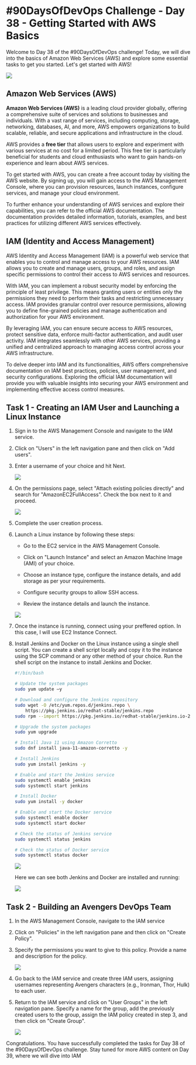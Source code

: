 # #90DaysOfDevOps Challenge - Day 38 - Getting Started with AWS Basics

Welcome to Day 38 of the #90DaysOfDevOps challenge! Today, we will dive into the basics of Amazon Web Services (AWS) and explore some essential tasks to get you started. Let's get started with AWS!

![](https://cdn.hashnode.com/res/hashnode/image/upload/v1687462464246/74e121e5-2b87-4d69-b33d-eb54ee89b796.webp)

## Amazon Web Services (AWS)

**Amazon Web Services (AWS)** is a leading cloud provider globally, offering a comprehensive suite of services and solutions to businesses and individuals. With a vast range of services, including computing, storage, networking, databases, AI, and more, AWS empowers organizations to build scalable, reliable, and secure applications and infrastructure in the cloud.

AWS provides a **free tier** that allows users to explore and experiment with various services at no cost for a limited period. This free tier is particularly beneficial for students and cloud enthusiasts who want to gain hands-on experience and learn about AWS services.

To get started with AWS, you can create a free account today by visiting the AWS website. By signing up, you will gain access to the AWS Management Console, where you can provision resources, launch instances, configure services, and manage your cloud environment.

To further enhance your understanding of AWS services and explore their capabilities, you can refer to the official AWS documentation. The documentation provides detailed information, tutorials, examples, and best practices for utilizing different AWS services effectively.

## IAM (Identity and Access Management)

AWS Identity and Access Management (IAM) is a powerful web service that enables you to control and manage access to your AWS resources. IAM allows you to create and manage users, groups, and roles, and assign specific permissions to control their access to AWS services and resources.

With IAM, you can implement a robust security model by enforcing the principle of least privilege. This means granting users or entities only the permissions they need to perform their tasks and restricting unnecessary access. IAM provides granular control over resource permissions, allowing you to define fine-grained policies and manage authentication and authorization for your AWS environment.

By leveraging IAM, you can ensure secure access to AWS resources, protect sensitive data, enforce multi-factor authentication, and audit user activity. IAM integrates seamlessly with other AWS services, providing a unified and centralized approach to managing access control across your AWS infrastructure.

To delve deeper into IAM and its functionalities, AWS offers comprehensive documentation on IAM best practices, policies, user management, and security configurations. Exploring the official IAM documentation will provide you with valuable insights into securing your AWS environment and implementing effective access control measures.

## Task 1 - Creating an IAM User and Launching a Linux Instance

1. Sign in to the AWS Management Console and navigate to the IAM service.
    
2. Click on "Users" in the left navigation pane and then click on "Add users".
    
3. Enter a username of your choice and hit Next.
    
    ![](https://cdn.hashnode.com/res/hashnode/image/upload/v1688053895964/aebbfb7f-8a99-46fc-bf90-1f05627e0c9a.jpeg)
    
4. On the permissions page, select "Attach existing policies directly" and search for "AmazonEC2FullAccess". Check the box next to it and proceed.
    
    ![](https://cdn.hashnode.com/res/hashnode/image/upload/v1688053932793/c0688c88-9fd0-4486-9477-037a0156acde.jpeg)
    
5. Complete the user creation process.
    
6. Launch a Linux instance by following these steps:
    
    * Go to the EC2 service in the AWS Management Console.
        
    * Click on "Launch Instance" and select an Amazon Machine Image (AMI) of your choice.
        
    * Choose an instance type, configure the instance details, and add storage as per your requirements.
        
    * Configure security groups to allow SSH access.
        
    * Review the instance details and launch the instance.
        
    
    ![](https://cdn.hashnode.com/res/hashnode/image/upload/v1688054172870/e0ac15a2-6feb-4fdc-bf47-553ccac2d0e9.jpeg)
    
7. Once the instance is running, connect using your preffered option. In this case, I will use EC2 Instance Connect.
    
8. Install Jenkins and Docker on the Linux instance using a single shell script. You can create a shell script locally and copy it to the instance using the SCP command or any other method of your choice. Run the shell script on the instance to install Jenkins and Docker.
    
    ```bash
    #!/bin/bash
    
    # Update the system packages
    sudo yum update –y
    
    # Download and configure the Jenkins repository
    sudo wget -O /etc/yum.repos.d/jenkins.repo \
        https://pkg.jenkins.io/redhat-stable/jenkins.repo
    sudo rpm --import https://pkg.jenkins.io/redhat-stable/jenkins.io-2023.key
    
    # Upgrade the system packages
    sudo yum upgrade
    
    # Install Java 11 using Amazon Corretto
    sudo dnf install java-11-amazon-corretto -y
    
    # Install Jenkins
    sudo yum install jenkins -y
    
    # Enable and start the Jenkins service
    sudo systemctl enable jenkins
    sudo systemctl start jenkins
    
    # Install Docker
    sudo yum install -y docker
    
    # Enable and start the Docker service
    sudo systemctl enable docker
    sudo systemctl start docker
    
    # Check the status of Jenkins service
    sudo systemctl status jenkins
    
    # Check the status of Docker service
    sudo systemctl status docker
    ```
    
    ![](https://cdn.hashnode.com/res/hashnode/image/upload/v1688056551496/d70b87b5-11e6-481a-8a8b-e8fbaed1fd57.jpeg)
    
    Here we can see both Jenkins and Docker are installed and running:
    
    ![](https://cdn.hashnode.com/res/hashnode/image/upload/v1688056643518/9ad9edbc-8c1f-407a-8d21-e81beae1bc8a.jpeg)
    

## Task 2 - Building an Avengers DevOps Team

1. In the AWS Management Console, navigate to the IAM service
    
2. Click on "Policies" in the left navigation pane and then click on "Create Policy".
    
3. Specify the permissions you want to give to this policy. Provide a name and description for the policy.
    
    ![](https://cdn.hashnode.com/res/hashnode/image/upload/v1688058015271/4566a12a-ce15-45cf-9264-ad7aeeed436c.jpeg)
    
4. Go back to the IAM service and create three IAM users, assigning usernames representing Avengers characters (e.g., Ironman, Thor, Hulk) to each user.
    
5. Return to the IAM service and click on "User Groups" in the left navigation pane. Specify a name for the group, add the previously created users to the group, assign the IAM policy created in step 3, and then click on "Create Group".
    
    ![](https://cdn.hashnode.com/res/hashnode/image/upload/v1688058379853/067b0bd7-aa27-4e5a-97bb-2683f98c830a.jpeg)
    

Congratulations. You have successfully completed the tasks for Day 38 of the #90DaysOfDevOps challenge. Stay tuned for more AWS content on Day 39, where we will dive into IAM